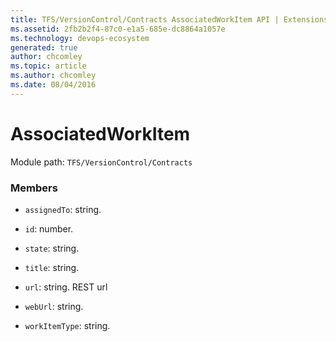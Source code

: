 ```yaml
---
title: TFS/VersionControl/Contracts AssociatedWorkItem API | Extensions for Azure DevOps Services
ms.assetid: 2fb2b2f4-87c0-e1a5-685e-dc8864a1057e
ms.technology: devops-ecosystem
generated: true
author: chcomley
ms.topic: article
ms.author: chcomley
ms.date: 08/04/2016
---
```


# AssociatedWorkItem

Module path: `TFS/VersionControl/Contracts`


### Members

* `assignedTo`: string. 

* `id`: number. 

* `state`: string. 

* `title`: string. 

* `url`: string. REST url

* `webUrl`: string. 

* `workItemType`: string. 

